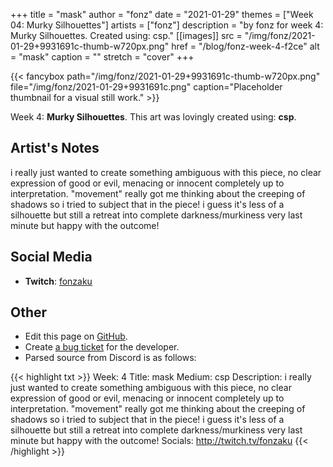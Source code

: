 +++
title =       "mask"
author =      "fonz"
date =        "2021-01-29"
themes =      ["Week 04: Murky Silhouettes"]
artists =     ["fonz"]
description = "by fonz for week 4: Murky Silhouettes. Created using: csp."
[[images]]
      src = "/img/fonz/2021-01-29+9931691c-thumb-w720px.png"
      href = "/blog/fonz-week-4-f2ce"
      alt = "mask"
      caption = ""
      stretch = "cover"
+++

{{< fancybox path="/img/fonz/2021-01-29+9931691c-thumb-w720px.png" file="/img/fonz/2021-01-29+9931691c.png" caption="Placeholder thumbnail for a visual still work." >}}


Week 4: **Murky Silhouettes**. This art was lovingly created using: **csp**.

## Artist's Notes

i really just wanted to create something ambiguous with this piece, no clear expression of good or evil, menacing or innocent completely up to interpretation. "movement" really got me thinking about the creeping of shadows so i tried to subject that in the piece! i guess it's less of a silhouette but still a retreat into complete darkness/murkiness   very last minute but happy with the outcome!

## Social Media

- **Twitch**: <a href='https://twitch.tv/fonzaku' target='_blank'>fonzaku</a>

## Other

- Edit this page on [GitHub](https://github.com/teaminkling/web-refresh/edit/main/content/blog/fonz-week-4-f2ce.md).
- Create [a bug ticket](https://github.com/teaminkling/web-refresh/issues/new?assignees=&labels=bug&template=problem-report.md&title=) for the developer.
- Parsed source from Discord is as follows:

{{< highlight txt >}}
Week: 4
Title: mask
Medium: csp
Description: i really just wanted to create something ambiguous with this piece, no clear expression of good or evil, menacing or innocent completely up to interpretation. "movement" really got me thinking about the creeping of shadows so i tried to subject that in the piece! i guess it's less of a silhouette but still a retreat into complete darkness/murkiness   very last minute but happy with the outcome!
Socials: http://twitch.tv/fonzaku
{{< /highlight >}}